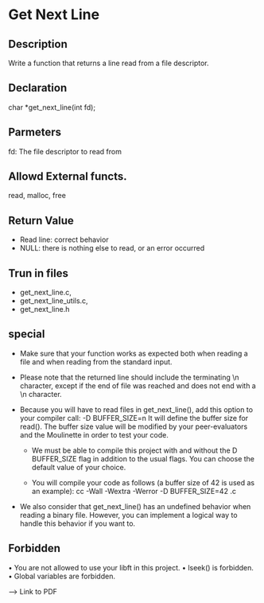# Get Next Line 

## Description 
Write a function that returns a line read from a
file descriptor.

## Declaration
char *get_next_line(int fd);

## Parmeters
fd: The file descriptor to read from

## Allowd External functs. 
read, malloc, free

## Return Value 
- Read line: correct behavior
- NULL: there is nothing else to read, or an error occurred

## Trun in files 
- get_next_line.c, 
- get_next_line_utils.c,
- get_next_line.h

## special 
- Make sure that your function works as expected both when reading a file and when reading from the standard input.

- Please note that the returned line should include the terminating \n character, except if the end of file was reached and does not end with a \n character.

- Because you will have to read files in get_next_line(), add this option to your compiler call: -D BUFFER_SIZE=n It will define the buffer size for read(). The buffer size value will be modified by your peer-evaluators and the Moulinette in order to test your code.
    
    - We must be able to compile this project with and without the D BUFFER_SIZE flag in addition to the usual flags. You can choose the default value of your choice.

    - You will compile your code as follows (a buffer size of 42 is used as an example): cc -Wall -Wextra -Werror -D BUFFER_SIZE=42 <files>.c

- We also consider that get_next_line() has an undefined behavior when reading a binary file. However, you can implement a logical way to handle this behavior if you want to.

## Forbidden 
• You are not allowed to use your libft in this project.
• lseek() is forbidden.
• Global variables are forbidden.

--> Link to PDF 


